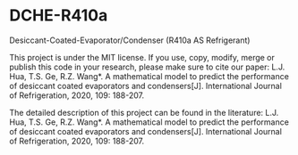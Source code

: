 # DCHE-R410a
Desiccant-Coated-Evaporator/Condenser (R410a AS Refrigerant)

This project is under the MIT license.
If you use, copy, modify, merge or publish this code in your research, please make sure to cite our paper:
L.J. Hua, T.S. Ge, R.Z. Wang*. A mathematical model to predict the performance of desiccant coated evaporators and condensers[J]. International Journal of Refrigeration, 2020, 109: 188-207.

The detailed description of this project can be found in the literature:
L.J. Hua, T.S. Ge, R.Z. Wang*. A mathematical model to predict the performance of desiccant coated evaporators and condensers[J]. International Journal of Refrigeration, 2020, 109: 188-207.
